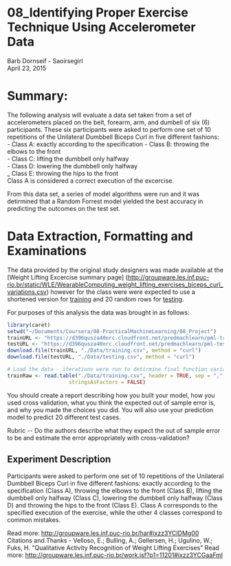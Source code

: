 # 08_Identifying Proper Exercise Technique Using Accelerometer Data
Barb Dornseif - Saoirsegirl  
April 23, 2015  
# Summary:  
The following analysis will evaluate a data set taken from a set of accelerometers placed on the belt, forearm, arm, and dumbell of six (6) participants. These six participants were asked to perform one set of 10 repetitions of the Unilateral Dumbbell Biceps Curl in five different fashions:  
    - Class A: exactly according to the specification
    - Class B: throwing the elbows to the front  
    - Class C: lifting the dumbbell only halfway  
    - Class D: lowering the dumbbell only halfway  
    _ Class E: throwing the hips to the front  
Class A is considered a correct execution of the excercise.  

From this data set, a series of model algorithms were run and it was detirmined that a Random Forrest model yielded the best accuracy in predicting the outcomes on the test set.

# Data Extraction, Formatting and Examinations
The data provided by the original study designers was made available at the [Weight Lifting Excercise summary page] (http://groupware.les.inf.puc-rio.br/static/WLE/WearableComputing_weight_lifting_exercises_biceps_curl_variations.csv)  however for the class were were expected to use a shortened version for [training](https://d396qusza40orc.cloudfront.net/predmachlearn/pml-training.csv ) and 20 random rows for [testing](https://d396qusza40orc.cloudfront.net/predmachlearn/pml-testing.csv).  

For purposes of this analysis the data was brought in as follows:

```r
library(caret)
setwd("~/Documents/Coursera/08-PracticalMachineLearning/08_Project")
trainURL <- "https://d396qusza40orc.cloudfront.net/predmachlearn/pml-training.csv"
testURL <- "https://d396qusza40orc.cloudfront.net/predmachlearn/pml-testing.csv"
download.file(trainURL, "./Data/training.csv", method = "curl")
download.file(testURL, "./Data/testing.csv", method = "curl")

# Load the data - iterations were run to detirmine final function variables
trainRaw <- read.table("./Data/training.csv", header = TRUE, sep = ",",
                    stringsAsFactors = FALSE)
```

You should create a report describing how you built your model, how you used cross validation, what you think the expected out of sample error is, and why you made the choices you did. You will also use your prediction model to predict 20 different test cases. 

Rubric -- Do the authors describe what they expect the out of sample error to be and estimate the error appropriately with cross-validation?

## Experiment Description  
Participants were asked to perform one set of 10 repetitions
of the Unilateral Dumbbell Biceps Curl in five different fashions:
exactly according to the specification (Class A), throwing
the elbows to the front (Class B), lifting the dumbbell
only halfway (Class C), lowering the dumbbell only halfway
(Class D) and throwing the hips to the front (Class E). Class
A corresponds to the specified execution of the exercise,
while the other 4 classes correspond to common mistakes.  


Read more: http://groupware.les.inf.puc-rio.br/har#ixzz3YCIDMg00
Citations and Thanks - Velloso, E.; Bulling, A.; Gellersen, H.; Ugulino, W.; Fuks, H.  "Qualitative Activity Recognition of Weight Lifting Exercises" Read more: http://groupware.les.inf.puc-rio.br/work.jsf?p1=11201#ixzz3YCGaaFml 
